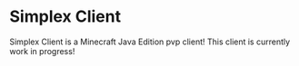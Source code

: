 # Simplex Client

Simplex Client is a Minecraft Java Edition pvp client!
This client is currently work in progress!
